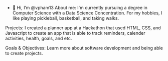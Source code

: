 - 👋 Hi, I’m @vpham13
About me:
I'm currently pursuing a degree in Computer Science with a Data Science Concentration. For my hobbies, I like playing pickleball, basketball, and taking walks. 

Projects:
I created a planner app at a Hackathon that used HTML, CSS, and Javascript to create an app that is able to track reminders, calender activities, health, goals, and etc. 

Goals & Objectives:
Learn more about software development and being able to create projects. 

<!---
vpham13/vpham13 is a ✨ special ✨ repository because its `README.md` (this file) appears on your GitHub profile.
You can click the Preview link to take a look at your changes.
--->
